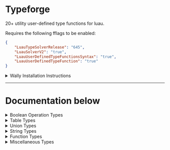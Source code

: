 # Typeforge
20+ utility user-defined type functions for luau.

Requires the following fflags to be enabled:
```json
{
    "LuauTypeSolverRelease": "645",
    "LuauSolverV2": "true",
    "LuauUserDefinedTypeFunctionsSyntax": "true",
    "LuauUserDefinedTypeFunction": "true"
}
```


<details>
<summary>Wally Installation Instructions</summary>

1. Add typeforge to your wally dependencies.
```
Typeforge = "cameronpcampbell/typeforge@0.0.0"
```

2. Install wally dependencies.
```
wally install
```

3. Import typeforge into your project (replace `@0.0.0` with the version number you installed).
```luau
local Typeforge = require(Packages._Index["cameronpcampbell_typeforge@0.0.0"]["typeforge"])
```

</details>


- - -

# Documentation below

<details>
<summary>Boolean Operation Types</summary>

## Not
If a truthy type is inputted then it outputs `false`, and if a falsey type is inputted then it outputs `true`.

| Name | Type | Description |
| ---- | ---- | ----------- |
| input | any | The union/singleton you wish to perform a `Not` operation on. |

```luau
type TypeResult = Not<true>

-- type TypeResult = false
```


## And
If all types of the union/singleton are truthy then it outputs `true`, but if at least one of the types of the union/singleton are falsely then it outputs `false`.

| Name | Type | Description |
| ---- | ---- | ----------- |
| input | any | The union/singleton you wish to perform an `And` operation on. |

```luau
type TypeResult = And<true | false>

-- type TypeResult = false
```


## Or
If at least one of the types of the union/singleton are truthy then it outputs `true`, but if all of the types of the union/singleton are falsely then it outputs `false`.

| Name | Type | Description |
| ---- | ---- | ----------- |
| input | any | The union/singleton you wish to perform an `Or` operation on. |

```luau
type TypeResult = Or<true | false>

-- type TypeResult = true
```

</details>


<details>
<summary>Table Types</summary>

## TablePick
Outputs an table with specific properties from an existing table.

| Name | Type | Description |
| ---- | ---- | ----------- |
| table | { [any]: any } | The table to pick properties from. |
| toPick | any | A union/singeleton of keys to be picked. |

```luau
type TypeResult = TablePick<{
    name: string,
    age: number,
    [string | number]: "fooBar"
}, "name" | string>

--[[
type TypeResult = {
    [string]: "fooBar",
    name: string
}
]]
```


## TableOmit
Outputs a copy of the input table but with specified properties omitted.

| Name | Type | Description |
| ---- | ---- | ----------- |
| table | { [any]: any } | The table to omit properties from. |
| toPick | any | A union/singeleton of keys to be omitted. |

```luau
type TypeResult = TableOmit<{
    name: string,
    age: number
}, "age">

--[[
type TypeResult = {
    name: string
}
]]
```


## Partial
Makes all of the properties of a table optional.

| Name | Type | Description |
| ---- | ---- | ----------- |
| table | { [any]: any } | The table to make partial. |

```luau
type TypeResult = Partial<{ hello: "world", foo: "bar" }>

--[[
type TypeResult = {
    foo: "bar"?,
    hello: "world"?
}
]]
```


## ReadOnly
Makes all of the properties of a table read only.

| Name | Type | Description |
| ---- | ---- | ----------- |
| table | { [any]: any } | The table to make read only. |

```luau
type TypeResult = ReadOnly<{ hello: "world", foo: "bar" }>

--[[
type TypeResult = {
    read foo: "bar",
    read hello: "world"
}
]]
```


## ReadWrite
Makes all of the properties of a table readable and writable (mutable).

| Name | Type | Description |
| ---- | ---- | ----------- |
| table | { [any]: any } | The table to make mutable. |

```luau
type TypeResult = ReadWrite<{ read hello: "world", read foo: "bar" }>

--[[
type TypeResult = {
    foo: "bar",
    hello: "world"
}
]]
```


## TableFlatten
Useful for combining an intersection of tableionaries into one table. All non-table elements of the intersection will be omitted from the output type.
NOTE: This type function is not recursive.

| Name | Type | Description |
| ---- | ---- | ----------- |
| table | { [any]: any } | The table to flatten. |

```luau
type TypeResult = TableFlatten<{ hello: "world" } & { foo: "bar" }>

--[[
type TypeResult = {
    foo: "bar",
    hello: "world"
}
]]
```


## ValueOf
Outputs all values of a table as a union/singleton.

| Name | Type | Description |
| ---- | ---- | ----------- |
| table | { [any]: any } | The table to get values of. |

```luau
type TypeResult = ValueOf<{ hello: "world", foo: "bar" }>
-- type TypeResult = "bar" | "world"
```


## TableToCamel
Converts all string literal keys in a table to be camel case (camelCase).
NOTE: This type function is not recursive.

| Name | Type | Description |
| ---- | ---- | ----------- |
| table | { [any]: any } | The table to convert to camel case. |

```luau
type TypeResult = TableToCamel<{ Name: string, Age: number }>

--[[
type TypeResult = {
    age: number,
    name: string
}
]]
```


## TableToPascal
Converts all string literal keys in a table to be pascal case (PascalCase).
NOTE: This type function is not recursive.

| Name | Type | Description |
| ---- | ---- | ----------- |
| table | { [any]: any } | The table to convert to pascal case. |

```luau
type TypeResult = TableToPascal<{ name: string, age: number }>

--[[
type TypeResult = {
    Age: number,
    Name: string
}
]]
```


## TableRemoveIndexer
Removes the indexer from a table type.

| Name | Type | Description |
| ---- | ---- | ----------- |
| tble | { [any]: any } | The table to remove the indexer from. |

```luau
type TypeResult = TableRemoveIndexer<{ [number]: number }>

-- type TypeResult = {  }
```


## TableSetIndexer
Sets the indexer for a table type.

| Name | Type | Description |
| ---- | ---- | ----------- |
| tble | { [any]: any } | The table to remove the indexer from. |
| keyType | any | The key type for the new indexer. |
| value | any | The value for the new indexer. |

```luau
type TypeResult = TableSetIndexer<{ foo: "bar", [number]: number }, string, "hello world">

--[[
type TypeResult = {
    [string]: "hello world",
    foo: "bar"
}
]]
```


## TableAddIndexerKey
Adds a key to a tables indexer - makes the indexer a union if not already.

| Name | Type | Description |
| ---- | ---- | ----------- |
| tble | { [any]: any } | The table to set the indexer for. |
| keyType | any | The new key type to add to the indexer. |

```luau
type TypeResult = TableAddIndexerKey<{ foo: "bar", [number]: number }, string>

--[[
type TypeResult = {
    [number | string]: number,
    foo: "bar"
}
]]
```

</details>


<details>
<summary>Union Types</summary>

## UnionOmit
Outputs a copy of the input union but with specified components omitted.

| Name | Type | Description |
| ---- | ---- | ----------- |
| union | any | The union to omit properties from. |
| toOmit | any | A union/singeleton of components to be omitted. |

```luau
type TypeResult = UnionOmit<
    "hello" | string | "world",
    "world"
>

-- type TypeResult = "hello" | string
```


## UnionFlatten
Useful for combining an intersection of unions/singletons into one union.
NOTE: This type function is not recursive.

| Name | Type | Description |
| ---- | ---- | ----------- |
| input | any | The unions/singletons to flatten. |

```luau
type TypeResult = UnionFlatten<"foo" & ("hello" | "world")>

-- type TypeResult = "foo" | "hello" | "world"
```

</details>


<details>
<summary>String Types</summary>

## StringToCamel
Converts a string to camel case (camelCase).

| Name | Type | Description |
| ---- | ---- | ----------- |
| str | string | The string to convert to camel case. |

```luau
type TypeResult = StringToCamel<"HelloWorld">

-- type TypeResult = "helloWorld"
```


## StringToPascal
Converts a string to pascal case (PascalCase).

| Name | Type | Description |
| ---- | ---- | ----------- |
| str | string | The string to convert to pascal case. |

```luau
type TypeResult = StringToPascal<"helloWorld">

-- type TypeResult = "HelloWorld"
```


## StringToLower
Converts a string to lower case.

| Name | Type | Description |
| ---- | ---- | ----------- |
| str | string | The string to convert to lower case. |

```luau
type TypeResult = StringToLower<"helloWorld">

-- type TypeResult = "helloworld"
```


## StringToUpper
Converts a string to upper case.

| Name | Type | Description |
| ---- | ---- | ----------- |
| str | string | The string to convert to upper case. |

```luau
type TypeResult = StringToUpper<"helloWorld">

-- type TypeResult = "HELLOWORLD"
```


## StringReplace
Replaces part of a string with another string.

| Name | Type | Description |
| ---- | ---- | ----------- |
| str | string | The string to replace in. |
| replace | string | The string pattern to replace. |
| replaceWith | string | The replacement string. |

```luau
type TypeResult = StringReplace<"wolf", "f$", "ves">

-- type TypeResult = "wolves"
```

## StringIsLiteral
Returns true if the string is a string literal.

| Name | Type | Description |
| ---- | ---- | ----------- |
| str | string | The string to test to see if its a string literal. |

```luau
type TypeResult = StringIsLiteral<"Hello">

-- type TypeResult = true
```

</details>


<details>
<summary>Function Types</summary>

## Arguments
Outputs the arguments of a function.

| Name | Type | Description |
| ---- | ---- | ----------- |
| fn | (...any) -> ...any | The function to get arguments for. |

```luau
type TypeResult = Arguments<(string, number, ...boolean) -> any>

--[[
type TypeResult = {
    1: string,
    2: number,
    Tail: boolean
}
]]
```


## SetArguments
Sets the arguments for a function.

| Name | Type | Description |
| ---- | ---- | ----------- |
| fn | (...any) -> ...any | The function to set arguments for. |
| args | { [`{number}`]: any, Tail: any } | The new args for the function. |

```luau
type TypeResult = SetArguments<
    () -> (),
    { ["1"]: string, ["2"]: boolean, Tail: number }
>

-- type TypeResult = (string, boolean, ...number) -> ()
```


## Returns
Outputs the return types of a function.

| Name | Type | Description |
| ---- | ---- | ----------- |
| fn | (...any) -> ...any | The function to get return types for. |

```luau
type TypeResult = Returns<() -> (boolean, ... number)>


--[[
type TypeResult = {
    1: boolean,
    Tail: number
}
]]
```


## SetReturns
Sets the return types for a function.

| Name | Type | Description |
| ---- | ---- | ----------- |
| fn | (...any) -> ...any | The function to set return types for. |
| returns | { [`{number}`]: any, Tail: any } | The new return types for the function. |

```luau
type TypeResult = SetReturns<
    () -> (),
    { ["1"]: boolean, ["2"]: number, Tail: string }
>

-- type TypeResult = () -> (boolean, number, ...string)
```

</details>


<details>
<summary>Miscellaneous Types</summary>

## Expect
Throws a type error if the first type does not equal the second.

NOTE: This type treats all string literals inside of tables, unions and intersections as being of the same type.

| Name | Type | Description |
| ---- | ---- | ----------- |
| expect | any | The type to be compared. |
| toBe | any | The type you want to compare `expect` to. |

```luau
type TypeResult = Expect<true, false>

-- TypeError: 'Expect' type function errored at runtime: [string "Expect"]:872: expection error!
```

</details>





